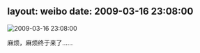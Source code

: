 layout: weibo
date: 2009-03-16 23:08:00
---
<meta name="referrer" content="no-referrer" />

<img src="/images/favicon.ico" style="float: left;"/>2009-03-16 23:08:00

麻烦，麻烦终于来了……


